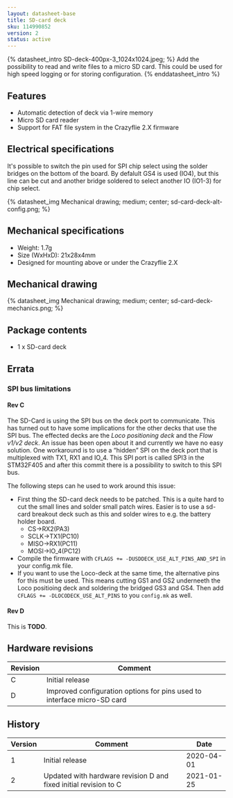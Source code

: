 ```yaml
---
layout: datasheet-base
title: SD-card deck
sku: 114990852
version: 2
status: active
---
```


{% datasheet_intro SD-deck-400px-3_1024x1024.jpeg; %}
Add the possibility to read and write files to a micro SD card. This could be used for
high speed logging or for storing configuration.
{% enddatasheet_intro %}

## Features

* Automatic detection of deck via 1-wire memory
* Micro SD card reader
* Support for FAT file system in the Crazyflie 2.X firmware

## Electrical specifications

It's possible to switch the pin used for SPI chip select using the solder bridges on the bottom
of the board. By defalult GS4 is used (IO4), but this line can be cut and another bridge
soldered to select another IO (IO1-3) for chip select.

{% datasheet_img Mechanical drawing; medium; center; sd-card-deck-alt-config.png; %}

## Mechanical specifications

* Weight: 1.7g
* Size (WxHxD): 21x28x4mm
* Designed for mounting above or under the Crazyflie 2.X

## Mechanical drawing

{% datasheet_img Mechanical drawing; medium; center; sd-card-deck-mechanics.png; %}

## Package contents

* 1 x SD-card deck

## Errata

### SPI bus limitations

#### Rev C

The SD-Card is using the SPI bus on the deck port to communicate. This has turned out to
have some implications for the other decks that use the SPI bus. The effected decks
are the *Loco positioning deck* and the *Flow v1/v2 deck*. An issue has been open
about it and currently we have no easy solution. One workaround is to use a “hidden”
SPI on the deck port that is multiplexed with TX1, RX1 and IO_4. This SPI port is called
SPI3 in the STM32F405 and after this commit there is a possibility to switch to this SPI bus.

The following steps can he used to work around this issue:

* First thing the SD-card deck needs to be patched. This is a quite hard to cut the
  small lines and solder small patch wires. Easier is to use a sd-card breakout deck
  such as this and solder wires to e.g. the battery holder board.
  * CS→RX2(PA3)
  * SCLK→TX1(PC10)
  * MISO→RX1(PC11)
  * MOSI→IO_4(PC12)
* Compile the firmware with ```CFLAGS += -DUSDDECK_USE_ALT_PINS_AND_SPI``` in your config.mk file.
* If you want to use the Loco-deck at the same time, the alternative pins for this must be used.
  This means cutting GS1 and GS2 underneeth the Loco positioing deck and soldering the bridged
  GS3 and GS4. Then add ```CFLAGS += -DLOCODECK_USE_ALT_PINS``` to you ```config.mk``` as well.

#### Rev D

This is **TODO**.

## Hardware revisions

| Revision | Comment |
| ------- | ------- |
| C | Initial release |
| D | Improved configuration options for pins used to interface micro-SD card |

## History

| Version | Comment | Date |
| ------- | ------- | ---- |
| 1 | Initial release | 2020-04-01 |
| 2 | Updated with hardware revision D and fixed initial revision to C | 2021-01-25 |
